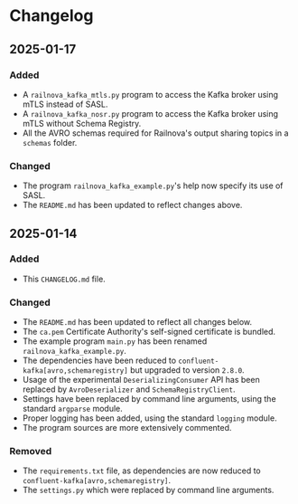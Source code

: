 # Changelog

## 2025-01-17

### Added

- A `railnova_kafka_mtls.py` program to access the Kafka broker using mTLS instead of SASL.
- A `railnova_kafka_nosr.py` program to access the Kafka broker using mTLS without Schema Registry.
- All the AVRO schemas required for Railnova's output sharing topics in a `schemas` folder.

### Changed

- The program `railnova_kafka_example.py`'s help now specify its use of SASL.
- The `README.md` has been updated to reflect changes above.

## 2025-01-14

### Added

- This `CHANGELOG.md` file.

### Changed

- The `README.md` has been updated to reflect all changes below.
- The `ca.pem` Certificate Authority's self-signed certificate is bundled.
- The example program `main.py` has been renamed `railnova_kafka_example.py`.
- The dependencies have been reduced to `confluent-kafka[avro,schemaregistry]` but upgraded to version `2.8.0`.
- Usage of the experimental `DeserializingConsumer` API has been replaced by `AvroDeserializer` and `SchemaRegistryClient`.
- Settings have been replaced by command line arguments, using the standard `argparse` module.
- Proper logging has been added, using the standard `logging` module.
- The program sources are more extensively commented.

### Removed

- The `requirements.txt` file, as dependencies are now reduced to `confluent-kafka[avro,schemaregistry]`.
- The `settings.py` which were replaced by command line arguments.
